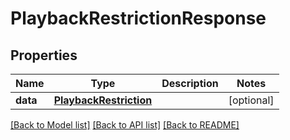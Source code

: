 # PlaybackRestrictionResponse

## Properties
Name | Type | Description | Notes
------------ | ------------- | ------------- | -------------
**data** | [**PlaybackRestriction**](PlaybackRestriction.md) |  | [optional]

[[Back to Model list]](../README.md#documentation-for-models) [[Back to API list]](../README.md#documentation-for-api-endpoints) [[Back to README]](../README.md)


